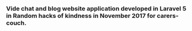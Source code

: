 <h3>
Vide chat and blog website application developed in Laravel 5 in Random hacks of kindness in November 2017 for carers-couch. 
</h3>
